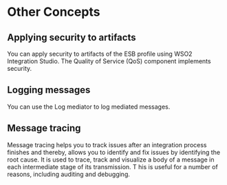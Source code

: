 # Other Concepts

## Applying security to artifacts

You can apply security to artifacts of the ESB profile using WSO2
Integration Studio. The Quality of Service (QoS) component implements
security.

## Logging messages

You can use the Log mediator to log mediated messages. 

## Message tracing

Message tracing helps you to track issues after an integration process
finishes and thereby, allows you to identify and fix issues by
identifying the root cause. It is used to trace, track and visualize a
body of a message in each intermediate stage of its transmission. T his
is useful for a number of reasons, including auditing and debugging.